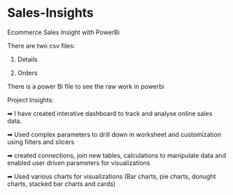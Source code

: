 # Sales-Insights
Ecommerce Sales Insight with PowerBi

There are two csv files:
1. Details

2. Orders

There is a power Bi file to see the raw work in powerbi

Project Insights:


 ➡ I have created interative dashboard to track and analyse online sales data.



➡ Used complex parameters to drill down in worksheet and customization using filters and slicers



➡ created connections, join new tables, calculations to manipulate data and enabled user driven parameters for visualizations



➡ Used various charts for visualizations (Bar charts, pie charts, donught charts, stacked bar charts and cards) 
